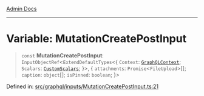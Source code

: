 [Admin Docs](/)

***

# Variable: MutationCreatePostInput

> `const` **MutationCreatePostInput**: `InputObjectRef`\<`ExtendDefaultTypes`\<\{ `Context`: [`GraphQLContext`](../../../context/type-aliases/GraphQLContext.md); `Scalars`: [`CustomScalars`](../../../scalars/type-aliases/CustomScalars.md); \}\>, \{ `attachments`: `Promise`\<`FileUpload`\>[]; `caption`: `object`[]; `isPinned`: `boolean`; \}\>

Defined in: [src/graphql/inputs/MutationCreatePostInput.ts:21](https://github.com/Suyash878/talawa-api/blob/0d5834ec7c0ad3d008c3a8e58fbf32c7824b9122/src/graphql/inputs/MutationCreatePostInput.ts#L21)
